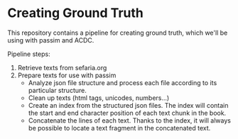 # Creating Ground Truth

This repository contains a pipeline for creating ground truth, which we'll be using with passim and ACDC.

Pipeline steps:

1. Retrieve texts from sefaria.org
2. Prepare texts for use with passim
   - Analyze json file structure and process each file according to its particular structure.
   - Clean up texts (html tags, unicodes, numbers...)
   - Create an index from the structured json files. The index will contain the start and end character position of each text chunk in the book.
   - Concatenate the lines of each text. Thanks to the index, it will always be possible to locate a text fragment in the concatenated text.